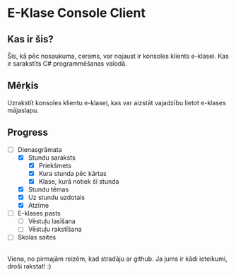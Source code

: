 # E-Klase Console Client
## Kas ir šis?
Šis, kā pēc nosaukuma, cerams, var nojaust ir konsoles klients e-klasei.
Kas ir sarakstīts C# programmēšanas valodā.
## Mērķis
Uzrakstīt konsoles klientu e-klasei, kas var aizstāt vajadzību lietot e-klases mājaslapu.
## Progress
- [ ] Dienasgrāmata
    - [x] Stundu saraksts
        - [x] Priekšmets
        - [x] Kura stunda pēc kārtas
        - [x] Klase, kurā notiek šī stunda
    - [x] Stundu tēmas
    - [x] Uz stundu uzdotais
    - [x] Atzīme

- [ ] E-klases pasts
    - [ ] Vēstuļu lasīšana
    - [ ] Vēstuļu rakstīšana
- [ ] Skolas saites

<br>
Viena, no pirmajām reizēm, kad stradāju ar github. Ja jums ir kādi ieteikumi, droši rakstat! :)
